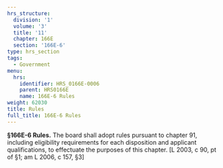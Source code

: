 ```yaml
---
hrs_structure:
  division: '1'
  volume: '3'
  title: '11'
  chapter: 166E
  section: '166E-6'
type: hrs_section
tags:
  - Government
menu:
  hrs:
    identifier: HRS_0166E-0006
    parent: HRS0166E
    name: 166E-6 Rules
weight: 62030
title: Rules
full_title: 166E-6 Rules
---
```

**§166E-6 Rules.** The board shall adopt rules pursuant to chapter 91, including eligibility requirements for each disposition and applicant qualifications, to effectuate the purposes of this chapter. [L 2003, c 90, pt of §1; am L 2006, c 157, §3]